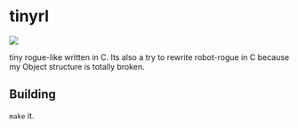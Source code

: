 tinyrl
======

![](https://i.imgur.com/mn1IXxQ.png)

tiny rogue-like written in C. Its also a try to rewrite robot-rogue in C because my Object structure is totally broken.

## Building
`make` it.
